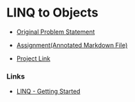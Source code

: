 # LINQ to Objects

- [Original Problem Statement](https://docs.google.com/document/d/1dXJ9C5mlrZbo6ZsbOiU9bNPxwJ8HbffWJ7dPjP73IsQ/edit?tab=t.0)

- [Assignment(Annotated Markdown File)](./Assignment.md)

- [Project Link](./LinqObjectsConsole/LinqObjectsConsole/)

### Links

- [LINQ - Getting Started](https://docs.microsoft.com/en-us/dotnet/csharp/programming-guide/concepts/linq/getting-started-with-linq)